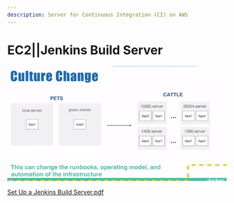 ```yaml
---
description: Server for Continuous Integration (CI) on AWS
---
```


# EC2\|\|Jenkins Build Server

![](../../../.gitbook/assets/image%20%28118%29.png)

[Set Up a Jenkins Build Server.pdf](https://d1.awsstatic.com/Projects/P5505030/aws-project_Jenkins-build-server.pdf)

